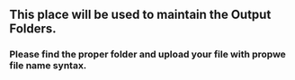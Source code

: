## This place will be used to maintain the Output Folders.
### Please find the proper folder and upload your file with propwe file name syntax.
